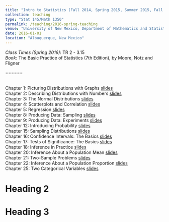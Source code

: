 ```yaml
---
title: "Intro to Statistics (Fall 2014, Spring 2015, Summer 2015, Fall 2015, Spring 2016)"
collection: teaching
type: "Stat 145/Math 1350"
permalink: /teaching/2016-spring-teaching
venue: "University of New Mexico, Department of Mathematics and Statistics"
date: 2016-01-01
location: "Albuquerque, New Mexico"
---
```


<i>Class Times (Spring 2016)</i>: TR 2 - 3.15
<br><i>Book</i>: The Basic Practice of Statistics (7th Edition), by Moore, Notz and Fligner

======

<br>Chapter 1: Picturing Distributions with Graphs <a href='http://anastasiiakim.github.io/files/lectures/Ch1.pdf'> slides</a>&nbsp;&nbsp;&nbsp;&nbsp;
<br>Chapter 2: Describing Distributions with Numbers <a href='http://anastasiiakim.github.io/files/lectures/Ch2.pdf'> slides</a>&nbsp;&nbsp;&nbsp;&nbsp;
<br>Chapter 3: The Normal Distributions <a href='http://anastasiiakim.github.io/files/lectures/Ch3.pdf'> slides</a>&nbsp;&nbsp;&nbsp;&nbsp;
<br>Chapter 4: Scatterplots and Correlation <a href='http://anastasiiakim.github.io/files/lectures/Ch4.pdf'> slides</a>&nbsp;&nbsp;&nbsp;&nbsp;
<br>Chapter 5: Regression <a href='http://anastasiiakim.github.io/files/lectures/Ch5.pdf'> slides</a>&nbsp;&nbsp;&nbsp;&nbsp;
<br>Chapter 8: Producing Data: Sampling <a href='http://anastasiiakim.github.io/files/lectures/Ch8.pdf'> slides</a>&nbsp;&nbsp;&nbsp;&nbsp;
<br>Chapter 9: Producing Data: Experiments <a href='http://anastasiiakim.github.io/files/lectures/Ch9.pdf'> slides</a>&nbsp;&nbsp;&nbsp;&nbsp;
<br>Chapter 12: Introducing Probability <a href='http://anastasiiakim.github.io/files/lectures/Ch12.pdf'> slides</a>&nbsp;&nbsp;&nbsp;&nbsp;
<br>Chapter 15: Sampling Distributions  <a href='http://anastasiiakim.github.io/files/lectures/Ch15.pdf'> slides</a>&nbsp;&nbsp;&nbsp;&nbsp;
<br>Chapter 16: Confidence Intervals: The Basics <a href='http://anastasiiakim.github.io/files/lectures/Ch16.pdf'> slides</a>&nbsp;&nbsp;&nbsp;&nbsp;
<br>Chapter 17: Tests of Significance: The Basics <a href='http://anastasiiakim.github.io/files/lectures/Ch17.pdf'> slides</a>&nbsp;&nbsp;&nbsp;&nbsp;
<br>Chapter 18: Inference in Practice <a href='http://anastasiiakim.github.io/files/lectures/Ch18.pdf'> slides</a>&nbsp;&nbsp;&nbsp;&nbsp;
<br>Chapter 20: Inference About a Population Mean <a href='http://anastasiiakim.github.io/files/lectures/Ch20.pdf'> slides</a>&nbsp;&nbsp;&nbsp;&nbsp;
<br>Chapter 21: Two-Sample Problems <a href='http://anastasiiakim.github.io/files/lectures/Ch21.pdf'> slides</a>&nbsp;&nbsp;&nbsp;&nbsp;
<br>Chapter 22: Inference About a Population Proportion <a href='http://anastasiiakim.github.io/files/lectures/Ch22.pdf'> slides</a>&nbsp;&nbsp;&nbsp;&nbsp;
<br>Chapter 25: Two Categorical Variables <a href='http://anastasiiakim.github.io/files/lectures/Ch25.pdf'> slides</a>&nbsp;&nbsp;&nbsp;&nbsp;

Heading 2
======

Heading 3
======
